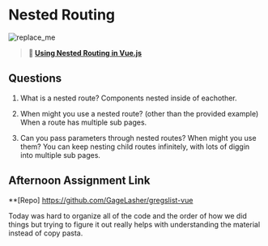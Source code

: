 # Nested Routing

![replace_me](https://codeworks.blob.core.windows.net/public/assets/img/illustrations/placeholder.svg)

> **📖 [Using Nested Routing in Vue.js](https://codeworksacademy.com/fs-student-guide/resources/wk6/04-Child-Routes)**

## Questions

1. What is a nested route?
    Components nested inside of eachother.

2. When might you use a nested route? (other than the provided example)
    When a route has multiple sub pages.

3. Can you pass parameters through nested routes? When might you use them?
    You can keep nesting child routes infinitely, with lots of diggin into multiple sub pages.

## Afternoon Assignment Link

**[Repo] https://github.com/GageLasher/gregslist-vue


Today was hard to organize all of the code and the order of how we did things but trying to figure it out really helps with understanding the material instead of copy pasta.